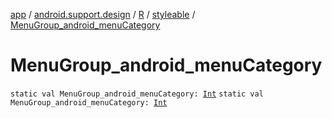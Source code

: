 [app](../../../index.md) / [android.support.design](../../index.md) / [R](../index.md) / [styleable](index.md) / [MenuGroup_android_menuCategory](./-menu-group_android_menu-category.md)

# MenuGroup_android_menuCategory

`static val MenuGroup_android_menuCategory: `[`Int`](https://kotlinlang.org/api/latest/jvm/stdlib/kotlin/-int/index.html)
`static val MenuGroup_android_menuCategory: `[`Int`](https://kotlinlang.org/api/latest/jvm/stdlib/kotlin/-int/index.html)